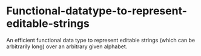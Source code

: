 # Functional-datatype-to-represent-editable-strings
An efficient functional data type to represent editable strings (which can be arbitrarily long) over an arbitrary given alphabet.
